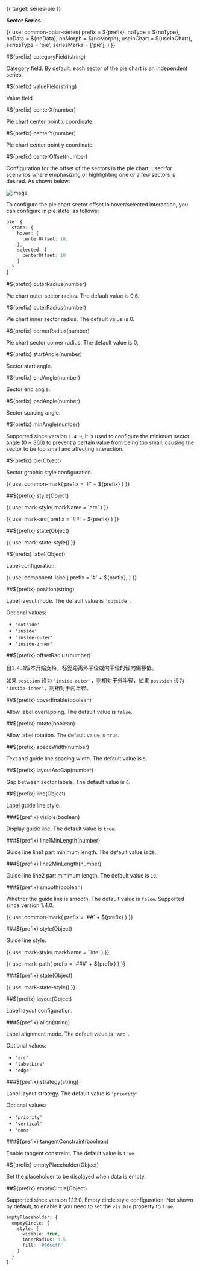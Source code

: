 {{ target: series-pie }}

<!-- IPieSeriesSpec -->

**Sector Series**

{{ use: common-polar-series(
  prefix = ${prefix},
  noType = ${noType},
  noData = ${noData},
  noMorph = ${noMorph},
  useInChart = ${useInChart},
  seriesType = 'pie',
  seriesMarks = ['pie'],
) }}

#${prefix} categoryField(string)

Category field.
By default, each sector of the pie chart is an independent series.

#${prefix} valueField(string)

Value field.

#${prefix} centerX(number)

Pie chart center point x coordinate.

#${prefix} centerY(number)

Pie chart center point y coordinate.

#${prefix} centerOffset(number)

Configuration for the offset of the sectors in the pie chart, used for scenarios where emphasizing or highlighting one or a few sectors is desired. As shown below:

![image](https://lf9-dp-fe-cms-tos.byteorg.com/obj/bit-cloud/2894f40f27a9380faa39de500.png)

To configure the pie chart sector offset in hover/selected interaction, you can configure in pie.state, as follows:

```ts
pie: {
  state: {
    hover: {
      centerOffset: 10,
    },
    selected: {
      centerOffset: 10
    }
  }
}
```

#${prefix} outerRadius(number)

Pie chart outer sector radius. The default value is 0.6.

#${prefix} outerRadius(number)

Pie chart inner sector radius. The default value is 0.

#${prefix} cornerRadius(number)

Pie chart sector corner radius. The default value is 0.

#${prefix} startAngle(number)

Sector start angle.

#${prefix} endAngle(number)

Sector end angle.

#${prefix} padAngle(number)

Sector spacing angle.

#${prefix} minAngle(number)

Supported since version `1.4.0`, it is used to configure the minimum sector angle (0 ~ 360) to prevent a certain value from being too small, causing the sector to be too small and affecting interaction.

#${prefix} pie(Object)

Sector graphic style configuration.

{{ use: common-mark(
  prefix = '#' + ${prefix}
) }}

##${prefix} style(Object)

{{ use: mark-style(
  markName = 'arc'
) }}

{{ use: mark-arc(
  prefix = '##' + ${prefix}
) }}

##${prefix} state(Object)

{{ use: mark-state-style() }}

#${prefix} label(Object)

Label configuration.

{{ use: component-label(
  prefix = '#' + ${prefix},
) }}

<!-- IArcLabelSpec -->

##${prefix} position(string)

Label layout mode.
The default value is `'outside'`.

Optional values:

- `'outside'`
- `'inside'`
- `'inside-outer'`
- `'inside-inner'`

##${prefix} offsetRadius(number)

自`1.4.2`版本开始支持，标签距离外半径或内半径的径向偏移值。

如果 `posision` 设为 `'inside-outer'`，则相对于外半径，如果 `posision` 设为 `'inside-inner'`，则相对于内半径。

##${prefix} coverEnable(boolean)

Allow label overlapping.
The default value is `false`.

##${prefix} rotate(boolean)

Allow label rotation.
The default value is `true`.

##${prefix} spaceWidth(number)

Text and guide line spacing width.
The default value is `5`.

##${prefix} layoutArcGap(number)

Gap between sector labels.
The default value is `6`.

##${prefix} line(Object)

Label guide line style.

###${prefix} visible(boolean)

Display guide line.
The default value is `true`.

###${prefix} line1MinLength(number)

Guide line line1 part minimum length.
The default value is `20`.

###${prefix} line2MinLength(number)

Guide line line2 part minimum length.
The default value is `10`.

###${prefix} smooth(boolean)

Whether the guide line is smooth.
The default value is `false`.
Supported since version 1.4.0.

{{ use: common-mark(
  prefix = '##' + ${prefix}
) }}

###${prefix} style(Object)

Guide line style.

{{ use: mark-style(
  markName = 'line'
) }}

{{ use: mark-path(
  prefix = '###' + ${prefix}
) }}

###${prefix} state(Object)

{{ use: mark-state-style() }}

##${prefix} layout(Object)

Label layout configuration.

###${prefix} align(string)

Label alignment mode.
The default value is `'arc'`.

Optional values:

- `'arc'`
- `'labelLine'`
- `'edge'`

###${prefix} strategy(string)

Label layout strategy.
The default value is `'priority'`.

Optional values:

- `'priority'`
- `'vertical'`
- `'none'`

###${prefix} tangentConstraint(boolean)

Enable tangent constraint.
The default value is `true`.

#${prefix} emptyPlaceholder(Object)

Set the placeholder to be displayed when data is empty.

##${prefix} emptyCircle(Object)

Supported since version 1.12.0. Empty circle style configuration.
Not shown by default, to enable it you need to set the `visible` property to `true`.

```ts
emptyPlaceholder: {
  emptyCircle: {
    style: {
      visible: true,
      innerRadius: 0.5,
      fill: '#66ccff'
    }
  }
}
```
